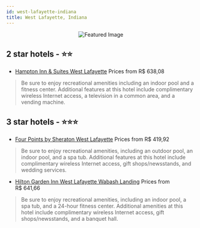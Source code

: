 ```yaml
---
id: west-lafayette-indiana
title: West Lafayette, Indiana
---
```


<center><img src="https://i.travelapi.com/hotels/1000000/50000/42600/42564/6f2b2f25_z.jpg" alt="Featured Image" /></center>


##  2 star hotels - ⭐️⭐️

-    [Hampton Inn & Suites West Lafayette](https://us.hurb.com/hotels/west-lafayette/hampton-inn-suites-west-lafayette-JNP-JP02692X?cmp=18055) Prices from R$ 638,08
   > Be sure to enjoy recreational amenities including an indoor pool and a fitness center. Additional features at this hotel include complimentary wireless Internet access, a television in a common area, and a vending machine.

##  3 star hotels - ⭐️⭐️⭐️

-    [Four Points by Sheraton West Lafayette](https://us.hurb.com/hotels/west-lafayette/four-points-by-sheraton-west-lafayette-JNP-JP852140?cmp=18055) Prices from R$ 419,92
   > Be sure to enjoy recreational amenities, including an outdoor pool, an indoor pool, and a spa tub. Additional features at this hotel include complimentary wireless Internet access, gift shops/newsstands, and wedding services.
-    [Hilton Garden Inn West Lafayette Wabash Landing](https://us.hurb.com/hotels/west-lafayette/hilton-garden-inn-west-lafayette-wabash-landing-JNP-JP030565?cmp=18055) Prices from R$ 641,66
   > Be sure to enjoy recreational amenities, including an indoor pool, a spa tub, and a 24-hour fitness center. Additional amenities at this hotel include complimentary wireless Internet access, gift shops/newsstands, and a banquet hall.
